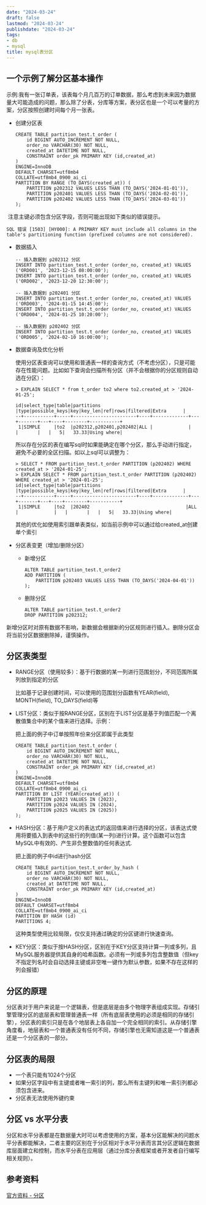 ```yaml
---
date: "2024-03-24"
draft: false
lastmod: "2024-03-24"
publishdate: "2024-03-24"
tags:
- db
- mysql
title: mysql表分区
---
```


## 一个示例了解分区基本操作

示例:我有一张订单表，该表每个月几百万的订单数据，那么考虑到未来因为数据量大可能造成的问题，那么除了分表，分库等方案，表分区也是一个可以考量的方案，分区按照创建时间每个月一张表。

* 创建分区表

  ```
  CREATE TABLE partition_test.t_order (
      id BIGINT AUTO_INCREMENT NOT NULL,
      order_no VARCHAR(30) NOT NULL,
      created_at DATETIME NOT NULL,
      CONSTRAINT order_pk PRIMARY KEY (id,created_at)
  )
  ENGINE=InnoDB
  DEFAULT CHARSET=utf8mb4
  COLLATE=utf8mb4_0900_ai_ci
  PARTITION BY RANGE (TO_DAYS(created_at)) (
      PARTITION p202312 VALUES LESS THAN (TO_DAYS('2024-01-01')),
      PARTITION p202401 VALUES LESS THAN (TO_DAYS('2024-02-01')),
      PARTITION p202402 VALUES LESS THAN (TO_DAYS('2024-03-01'))
  );
  ```

​	注意主键必须包含分区字段，否则可能出现如下类似的错误提示。

​	`SQL 错误 [1503] [HY000]: A PRIMARY KEY must include all columns in the table's partitioning function (prefixed columns are not considered).`

* 数据插入

  ```
  -- 插入数据到 p202312 分区
  INSERT INTO partition_test.t_order (order_no, created_at) VALUES ('ORD001', '2023-12-15 08:00:00');
  INSERT INTO partition_test.t_order (order_no, created_at) VALUES ('ORD002', '2023-12-20 12:30:00');
  
  -- 插入数据到 p202401 分区
  INSERT INTO partition_test.t_order (order_no, created_at) VALUES ('ORD003', '2024-01-15 14:45:00');
  INSERT INTO partition_test.t_order (order_no, created_at) VALUES ('ORD004', '2024-01-25 10:20:00');
  
  -- 插入数据到 p202402 分区
  INSERT INTO partition_test.t_order (order_no, created_at) VALUES ('ORD005', '2024-02-10 16:00:00');
  
  ```


* 数据查询及优化分析

  使用分区表查询可以使用和普通表一样的查询方式（不考虑分区），只是可能存在性能问题。比如如下查询会扫描所有分区（并不会根据你的分区规则自动选在分区）：

  ```
  > EXPLAIN SELECT * from t_order to2 where to2.created_at > '2024-01-25';
  
  id|select_type|table|partitions             |type|possible_keys|key|key_len|ref|rows|filtered|Extra      |
  --+-----------+-----+-----------------------+----+-------------+---+-------+---+----+--------+-----------+
   1|SIMPLE     |to2  |p202312,p202401,p202402|ALL |             |   |       |   |   5|   33.33|Using where|
  
  ```

  所以存在分区的表在编写sql时如果能确定在哪个分区，那么手动进行指定，避免不必要的全区扫描。如以上sql可以调整为：

  ```
  > SELECT * FROM partition_test.t_order PARTITION (p202402) WHERE created_at > '2024-01-25';
  > EXPLAIN SELECT * FROM partition_test.t_order PARTITION (p202402) WHERE created_at > '2024-01-25';
  id|select_type|table|partitions             |type|possible_keys|key|key_len|ref|rows|filtered|Extra      |
  --+-----------+-----+-----------------------+----+-------------+---+-------+---+----+--------+-----------+
   1|SIMPLE     |to2  |202402									|ALL |             |   |       |   |   5|   33.33|Using where|
  ```

  其他的优化如使用索引跟单表类似，如当前示例中可以通过给created_at创建单个索引

* 分区表变更（增加/删除分区） 

  * 新增分区

    ```
    ALTER TABLE partition_test.t_order2 
    ADD PARTITION (
        PARTITION p202403 VALUES LESS THAN (TO_DAYS('2024-04-01'))
    );
    ```

  * 删除分区

    ```
    ALTER TABLE partition_test.t_order2 
    DROP PARTITION p202312;
    ```

​	  新增分区时对原有数据不影响，新数据会根据新的分区规则进行插入。删除分区会将当前分区数据删除掉，谨慎操作。

## 分区表类型

* RANGE分区（使用较多）：基于行数据的某一列进行范围划分，不同范围所属列放到指定的分区

  比如基于记录创建时间，可以使用的范围划分函数有YEAR(field), MONTH(field), TO_DAYS(field)等

* LIST分区：类似于按RANGE分区，区别在于LIST分区是基于列值匹配一个离散值集合中的某个值来进行选择。示例：

  把上面的例子中订单按照年份来分区即属于此类型

  ```
  CREATE TABLE partition_test.t_order (
      id BIGINT AUTO_INCREMENT NOT NULL,
      order_no VARCHAR(30) NOT NULL,
      created_at DATETIME NOT NULL,
      CONSTRAINT order_pk PRIMARY KEY (id,created_at)
  )
  ENGINE=InnoDB
  DEFAULT CHARSET=utf8mb4
  COLLATE=utf8mb4_0900_ai_ci
  PARTITION BY LIST (YEAR(created_at)) (
      PARTITION p2023 VALUES IN (2023),
      PARTITION p2024 VALUES IN (2024),
      PARTITION p2025 VALUES IN (2025))
  );
  ```

* HASH分区：基于用户定义的表达式的返回值来进行选择的分区，该表达式使用将要插入到表中的这些行的列值(某一列)进行计算。这个函数可以包含MySQL中有效的、产生非负整数值的任何表达式.

  把上面的例子中id进行hash分区

  ```
  CREATE TABLE partition_test.t_order_by_hash (
      id BIGINT AUTO_INCREMENT NOT NULL,
      order_no VARCHAR(30) NOT NULL,
      created_at DATETIME NOT NULL,
      CONSTRAINT order_pk PRIMARY KEY (id,created_at)
  )
  ENGINE=InnoDB
  DEFAULT CHARSET=utf8mb4
  COLLATE=utf8mb4_0900_ai_ci
  PARTITION BY HASH (id)
  PARTITIONS 4;
  ```

  这种类型使用比较局限，仅仅支持通过确定的分区键进行快速查询。

* KEY分区：类似于按HASH分区，区别在于KEY分区支持计算一列或多列，且MySQL服务器提供其自身的哈希函数。必须有一列或多列包含整数值（但key不指定列名时会自动选择主键或非空唯一键作为默认参数，如果不存在这样的列会报错）

## 分区的原理

分区表对于用户来说是一个逻辑表，但是底层是由多个物理字表组成实现。存储引擎管理分区的底层表和管理普通表一样（所有底层表使用的必须是相同的存储引擎），分区表的索引只是在各个地层表上各自加一个完全相同的索引。从存储引擎角度看，地层表和一个普通表没有任何不同，存储引擎也无需知道这是一个普通表还是一个分区表的一部分。

## 分区表的局限

* 一个表只能有1024个分区
* 如果分区字段中有主键或者唯一索引的列，那么所有主键列和唯一索引列都必须包含进来。
* 分区表无法使用外键约束

## 分区 vs 水平分表

分区和水平分表都是在数据量大时可以考虑使用的方案，基本分区能解决的问题水平分表都能解决，二者主要的区别在于分区相对于水平分表而言其分区逻辑在数据库层面建立和控制，而水平分表在应用层（通过分库分表框架或者开发者自行编写相关规则）。

## 参考资料

[官方资料 - 分区](https://dev.mysql.com/doc/refman/8.0/en/partitioning.html)



